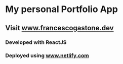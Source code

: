 #   My personal Portfolio App

##  Visit www.francescogastone.dev

### Developed with ReactJS
### Deployed using www.netlify.com